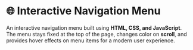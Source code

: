 # 🌐 Interactive Navigation Menu  

An interactive navigation menu built using **HTML, CSS, and JavaScript**.  
The menu stays fixed at the top of the page, changes color on **scroll**, and provides hover effects on menu items for a modern user experience.  
